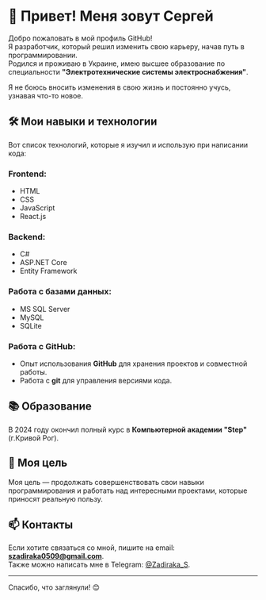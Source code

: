 # 👋 Привет! Меня зовут Сергей

Добро пожаловать в мой профиль GitHub!  
Я разработчик, который решил изменить свою карьеру, начав путь в программировании.  
Родился и проживаю в Украине, имею высшее образование по специальности **"Электротехнические системы электроснабжения"**.  

Я не боюсь вносить изменения в свою жизнь и постоянно учусь, узнавая что-то новое.

## 🛠 Мои навыки и технологии
Вот список технологий, которые я изучил и использую при написании кода:

### Frontend:
- HTML
- CSS
- JavaScript
- React.js

### Backend:
- C#
- ASP.NET Core
- Entity Framework

### Работа с базами данных:
- MS SQL Server
- MySQL
- SQLite

### Работа с GitHub:
- Опыт использования **GitHub** для хранения проектов и совместной работы.
- Работа с **git** для управления версиями кода.

## 📚 Образование
В 2024 году окончил полный курс в **Компьютерной академии "Step"** (г.Кривой Рог). 

## 🎯 Моя цель
Моя цель — продолжать совершенствовать свои навыки программирования и работать над интересными проектами, которые приносят реальную пользу.

## 📫 Контакты
Если хотите связаться со мной, пишите на email: **szadiraka0509@gmail.com**.  
Также можно написать мне в Telegram: [@Zadiraka_S](https://t.me/Zadyraka_S).

---

Спасибо, что заглянули! 😊
